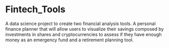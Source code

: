 # Fintech_Tools
A data science project to create two financial analysis tools. A personal finance planner that will allow users to visualize their savings composed by investments in shares and cryptocurrencies to assess if they have enough money as an emergency fund and a retirement planning tool.
